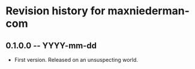# Revision history for maxniederman-com

## 0.1.0.0 -- YYYY-mm-dd

* First version. Released on an unsuspecting world.
